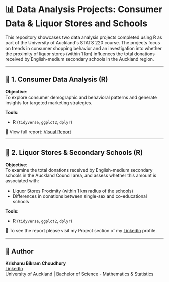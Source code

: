 # 📊 Data Analysis Projects: Consumer Data & Liquor Stores and Schools

This repository showcases two data analysis projects completed using R as part of the University of Auckland's STATS 220 course. The projects focus on trends in consumer shopping behavior and an investigation into whether the proximity of liquor stores (within 1 km) influences the total donations received by English-medium secondary schools in the Auckland region.

---

## 🧾 1. Consumer Data Analysis (R)

**Objective**:  
To explore consumer demographic and behavioral patterns and generate insights for targeted marketing strategies.

**Tools**:  
- R (`tidyverse`, `ggplot2`, `dplyr`)

📄 View full report: [Visual Report](https://krishanu-choudhury.github.io/stats220/visual_data_story.html)

---

## 🏫 2. Liquor Stores & Secondary Schools (R)

**Objective**:  
To examine the total donations received by English-medium secondary schools in the Auckland Council area, and assess whether this amount is associated with:
- Liquor Stores Proximity (within 1 km radius of the schools)
- Differences in donations between single-sex and co-educational schools

**Tools**:  
- R (`tidyverse`, `ggplot2`, `dplyr`)

📄 To see the report please visit my Project section of my [LinkedIn](https://www.linkedin.com/in/krishanu-bikram-choudhury-267914274/) profile.

---

## 👥 Author

**Krishanu Bikram Choudhury**  
[LinkedIn](https://www.linkedin.com/in/krishanu-bikram-choudhury-267914274/)  
University of Auckland | Bachelor of Science - Mathematics & Statistics
